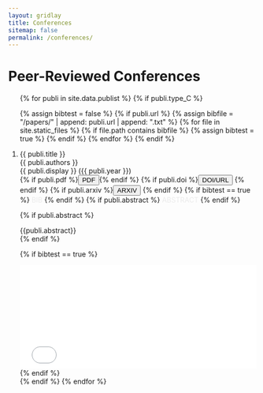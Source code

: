 ```yaml
---
layout: gridlay
title: Conferences
sitemap: false
permalink: /conferences/
---
```


# Peer-Reviewed Conferences

<ol>
{% for publi in site.data.publist %}
  {% if publi.type_C %}

  {% assign bibtest = false %}
  {% if publi.url %}
    {% assign bibfile = "/papers/" | append:  publi.url  | append: ".txt" %}
    {% for file in site.static_files %}
      {% if file.path contains bibfile %}
        {% assign bibtest = true %}
      {% endif %}
    {% endfor %}
  {% endif %}

  <li>
  {{ publi.title }}<br/>
  {{ publi.authors }}<br/> 
  {{ publi.display }} ({{ publi.year }})<br/>
  <div class="flex-item2">
    {% if publi.pdf %}<a href="{{ site.url }}{{ site.baseurl }}/papers/{{ publi.pdf }}.pdf" target="_blank"><button class="btn-pdf">PDF</button></a>{% endif %}
    {% if publi.doi %}<a href="http://dx.doi.org/{{ publi.doi }}" target="_blank"><button class="btn-doi">DOI/URL</button></a> {% endif %}
    {% if publi.arxiv %}<a href="https://arxiv.org/abs/{{ publi.arxiv }}" target="_blank"><button class="btn-arxiv">ARXIV</button></a> {% endif %}
    {% if bibtest == true %} <a data-toggle="collapse" href="#{{publi.url}}2"  class="btn-bib" style="text-decoration:none; color:#ebebeb; hover:#ebebeb;" role="button" aria-expanded="false" aria-controls="{{publi.url}}2">BIB</a> {% endif %}
    {% if publi.abstract %} <a data-toggle="collapse" href="#{{publi.url}}"  class="btn-abstract" style="text-decoration:none; color:#ebebeb; hover:#ebebeb;" role="button" aria-expanded="false" aria-controls="{{publi.url}}">ABSTRACT</a> {% endif %}
  </div>

  {% if publi.abstract %}
  <div class="collapse" id="{{publi.url}}"><div class="well-abstract">
   {{publi.abstract}}
  </div></div>
  {% endif %}

  {% if bibtest == true %}
  <div class="collapse" id="{{publi.url}}2"><div class="well-bib">
   <iframe src='{{site.url}}{{site.baseurl}}/papers/{{publi.url}}.txt' scrolling='yes' width="100%" height="210" frameborder='0'></iframe>
  </div></div>
  {% endif %}
</li>
  {% endif %}
{% endfor %}
</ol>
